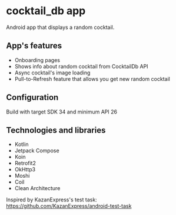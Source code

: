# cocktail_db app
Android app that displays a random cocktail.

## App's features
* Onboarding pages
* Shows info about random cocktail from CocktailDb API
* Async cocktail's image loading
* Pull-to-Refresh feature that allows you get new random cocktail

## Configuration
Build with target SDK 34 and minimum API 26

## Technologies and libraries
* Kotlin
* Jetpack Compose
* Koin
* Retrofit2
* OkHttp3
* Moshi
* Coil
* Clean Architecture

Inspired by KazanExpress's test task: https://github.com/KazanExpress/android-test-task
